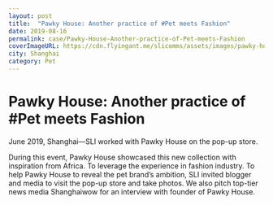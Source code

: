 ```yaml
---
layout: post
title:  "Pawky House: Another practice of #Pet meets Fashion"
date: 2019-08-16
permalink: case/Pawky-House-Another-practice-of-Pet-meets-Fashion
coverImageURL: https://cdn.flyingant.me/slicomms/assets/images/pawky-house/image-1.jpg
city: Shanghai
category: Pet
---
```

<h1>Pawky House: Another practice of #Pet meets Fashion</h1>
<div class='carousel'>
  <div class='item'><div style="background: url('https://cdn.flyingant.me/slicomms/assets/images/pawky-house/image-1.jpg');background-size: contain;background-repeat: no-repeat;background-position: center;"></div></div>
  <div class='item'><div style="background: url('https://cdn.flyingant.me/slicomms/assets/images/pawky-house/image-2.jpg');background-size: contain;background-repeat: no-repeat;background-position: center;"></div></div>
  <div class='item'><div style="background: url('https://cdn.flyingant.me/slicomms/assets/images/pawky-house/image-3.jpg');background-size: contain;background-repeat: no-repeat;background-position: center;"></div></div>
</div>
<p>
June 2019, Shanghai—SLI worked with Pawky House on the pop-up store. 
</p>
<p>
During this event, Pawky House showcased this new collection with inspiration from Africa. To leverage the experience in fashion industry. To help Pawky House to reveal the pet brand’s ambition, SLI invited blogger and media to visit the pop-up store and take photos. We also pitch top-tier news media Shanghaiwow for an interview with founder of Pawky House.
</p>


